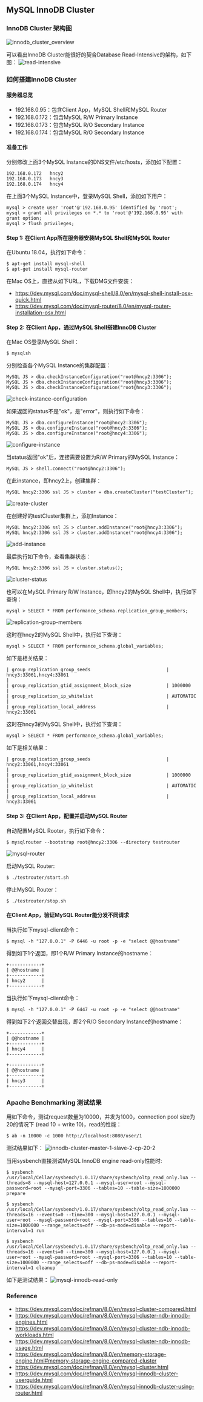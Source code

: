 ## MySQL InnoDB Cluster

### InnoDB Cluster 架构图
![innodb_cluster_overview](./pix/innodb_cluster_overview.png)

可以看出InnoDB Cluster能很好的契合Database Read-Intensive的架构，如下图：
![read-intensive](./pix/read-intensive.png)

### 如何搭建InnoDB Cluster

#### 服务器总览
* 192.168.0.95：包含Client App，MySQL Shell和MySQL Router
* 192.168.0.172：包含MySQL R/W Primary Instance
* 192.168.0.173：包含MySQL R/O Secondary Instance
* 192.168.0.174：包含MySQL R/O Secondary Instance

#### 准备工作

分别修改上面3个MySQL Instance的DNS文件/etc/hosts，添加如下配置：
```
192.168.0.172   hncy2
192.168.0.173   hncy3
192.168.0.174   hncy4
```
在上面3个MySQL Instance中，登录MySQL Shell，添加如下用户：
```
mysql > create user 'root'@'192.168.0.95' identified by 'root';
mysql > grant all privileges on *.* to 'root'@'192.168.0.95' with grant option;
mysql > flush privileges;
```

#### Step 1: 在Client App所在服务器安装MySQL Shell和MySQL Router

在Ubuntu 18.04，执行如下命令：
```
$ apt-get install mysql-shell
$ apt-get install mysql-router
```

在Mac OS上，直接从如下URL，下载DMG文件安装：
* https://dev.mysql.com/doc/mysql-shell/8.0/en/mysql-shell-install-osx-quick.html
* https://dev.mysql.com/doc/mysql-router/8.0/en/mysql-router-installation-osx.html


#### Step 2: 在Client App，通过MySQL Shell搭建InnoDB Cluster

在Mac OS登录MySQL Shell：
```
$ mysqlsh
```

分别检查各个MySQL Instance的集群配置：
```
MySQL JS > dba.checkInstanceConfiguration("root@hncy2:3306");
MySQL JS > dba.checkInstanceConfiguration("root@hncy3:3306");
MySQL JS > dba.checkInstanceConfiguration("root@hncy3:3306");
```

![check-instance-configuration](./pix/check-instance-configuration.png)

如果返回的status不是"ok"，是"error"，则执行如下命令：
```
MySQL JS > dba.configureInstance("root@hncy2:3306");
MySQL JS > dba.configureInstance("root@hncy3:3306");
MySQL JS > dba.configureInstance("root@hncy4:3306");
```

![configure-instance](./pix/configure-instance.png)


当status返回"ok"后，连接需要设置为R/W Primary的MySQL Instance：
```
MySQL JS > shell.connect("root@hncy2:3306");
```

在此instance，即hncy2上，创建集群：
```
MySQL hncy2:3306 ssl JS > cluster = dba.createCluster("testCluster");
```

![create-cluster](./pix/create-cluster.png)

在创建好的testCluster集群上，添加Instance：
```
MySQL hncy2:3306 ssl JS > cluster.addInstance("root@hncy3:3306");
MySQL hncy2:3306 ssl JS > cluster.addInstance("root@hncy4:3306");
```

![add-instance](./pix/add-instance.png)

最后执行如下命令，查看集群状态：
```
MySQL hncy2:3306 ssl JS > cluster.status();
```

![cluster-status](./pix/cluster-status.png)


也可以在MySQL Primary R/W Instance，即hncy2的MySQL Shell中，执行如下查询：
```
mysql > SELECT * FROM performance_schema.replication_group_members;
```

![replication-group-members](./pix/replication-group-members.png)

这时在hncy2的MySQL Shell中，执行如下查询：
```
mysql > SELECT * FROM performance_schema.global_variables;
```

如下是相关结果：
```
| group_replication_group_seeds                            | hncy3:33061,hncy4:33061                                                                                                                                                                                                                                                                                                                                                                                                                                 |
| group_replication_gtid_assignment_block_size             | 1000000                                                                                                                                                                                                                                                                                                                                                                                                                                                 |
| group_replication_ip_whitelist                           | AUTOMATIC                                                                                                                                                                                                                                                                                                                                                                                                                                               |
| group_replication_local_address                          | hncy2:33061
```

这时在hncy3的MySQL Shell中，执行如下查询：
```
mysql > SELECT * FROM performance_schema.global_variables;
```

如下是相关结果：
```
| group_replication_group_seeds                            | hncy2:33061,hncy4:33061                                                                                                                                                                                                                                                                                                                                                                                                                                 |
| group_replication_gtid_assignment_block_size             | 1000000                                                                                                                                                                                                                                                                                                                                                                                                                                                 |
| group_replication_ip_whitelist                           | AUTOMATIC                                                                                                                                                                                                                                                                                                                                                                                                                                               |
| group_replication_local_address                          | hncy3:33061
```

#### Step 3: 在Client App，配置并启动MySQL Router

自动配置MySQL Rooter，执行如下命令：
```
$ mysqlrouter --bootstrap root@hncy2:3306 --directory testrouter
```

![mysql-router](./pix/mysql-router.png)

启动MySQL Router:
```
$ ./testrouter/start.sh
```

停止MySQL Router：
```
$ ./testrouter/stop.sh
```

#### 在Client App，验证MySQL Router能分发不同请求

当执行如下mysql-client命令：
```
$ mysql -h "127.0.0.1" -P 6446 -u root -p -e "select @@hostname"
```

得到如下1个返回，即1个R/W Primary Instance的hostname：
```
+------------+
| @@hostname |
+------------+
| hncy2      |
+------------+
```

当执行如下mysql-client命令：
```
$ mysql -h "127.0.0.1" -P 6447 -u root -p -e "select @@hostname"
```

得到如下2个返回交替出现，即2个R/O Secondary Instance的hostname：

```
+------------+
| @@hostname |
+------------+
| hncy4      |
+------------+
```

```
+------------+
| @@hostname |
+------------+
| hncy3      |
+------------+
```

### Apache Benchmarking 测试结果

用如下命令，测试request数量为10000，并发为1000，connection pool size为20的情况下 (read 10 + write 10)，read的性能：
```
$ ab -n 10000 -c 1000 http://localhost:8080/user/1
```

测试结果如下：
![innodb-cluster-master-1-slave-2-cp-20-2](./pix/innodb-cluster-master-1-slave-2-cp-20-2.png)


当用sysbench直接测试MySQL InnoDB engine read-only性能时:
```
$ sysbench /usr/local/Cellar/sysbench/1.0.17/share/sysbench/oltp_read_only.lua --threads=8 --mysql-host=127.0.0.1 --mysql-user=root --mysql-password=root --mysql-port=3306 --tables=10 --table-size=1000000 prepare

$ sysbench /usr/local/Cellar/sysbench/1.0.17/share/sysbench/oltp_read_only.lua --threads=16 --events=0 --time=300 --mysql-host=127.0.0.1 --mysql-user=root --mysql-password=root --mysql-port=3306 --tables=10 --table-size=1000000 --range_selects=off --db-ps-mode=disable --report-interval=1 run

$ sysbench /usr/local/Cellar/sysbench/1.0.17/share/sysbench/oltp_read_only.lua --threads=16 --events=0 --time=300 --mysql-host=127.0.0.1 --mysql-user=root --mysql-password=root --mysql-port=3306 --tables=10 --table-size=1000000 --range_selects=off --db-ps-mode=disable --report-interval=1 cleanup

```

如下是测试结果：
![mysql-innodb-read-only](./pix/mysql-innodb-read-only.png)

### Reference

* https://dev.mysql.com/doc/refman/8.0/en/mysql-cluster-compared.html
* https://dev.mysql.com/doc/refman/8.0/en/mysql-cluster-ndb-innodb-engines.html
* https://dev.mysql.com/doc/refman/8.0/en/mysql-cluster-ndb-innodb-workloads.html
* https://dev.mysql.com/doc/refman/8.0/en/mysql-cluster-ndb-innodb-usage.html
* https://dev.mysql.com/doc/refman/8.0/en/memory-storage-engine.html#memory-storage-engine-compared-cluster
* https://dev.mysql.com/doc/refman/8.0/en/mysql-cluster.html
* https://dev.mysql.com/doc/refman/8.0/en/mysql-innodb-cluster-userguide.html
* https://dev.mysql.com/doc/refman/8.0/en/mysql-innodb-cluster-using-router.html
